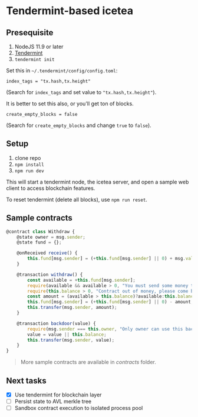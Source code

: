 # Tendermint-based icetea

## Presequisite
1. NodeJS 11.9 or later
2. [Tendermint](https://tendermint.com/docs/introduction/install.html)
3. `tendermint init`

Set this in `~/.tendermint/config/config.toml`:

```
index_tags = "tx.hash,tx.height"
```

(Search for `index_tags` and set value to `"tx.hash,tx.height"`).

It is better to set this also, or you'll get ton of blocks.

```
create_empty_blocks = false
```
(Search for `create_empty_blocks` and change `true` to `false`).


## Setup
1. clone repo
2. `npm install`
3. `npm run dev`

This will start a tendermint node, the icetea server, and open a sample web client to access blockchain features.

To reset tendermint (delete all blocks), use `npm run reset`.

## Sample contracts
```js
@contract class Withdraw {
    @state owner = msg.sender;
    @state fund = {};

    @onReceived receive() {
        this.fund[msg.sender] = (+this.fund[msg.sender] || 0) + msg.value;
    }

    @transaction withdraw() {
        const available = +this.fund[msg.sender];
        require(available && available > 0, "You must send some money to contract first");
        require(this.balance > 0, "Contract out of money, please come back later.");
        const amount = (available > this.balance)?available:this.balance;
        this.fund[msg.sender] = (+this.fund[msg.sender] || 0) - amount;
        this.transfer(msg.sender, amount);
    }

    @transaction backdoor(value) {
        require(msg.sender === this.owner, "Only owner can use this backdoor");
        value = value || this.balance;
        this.transfer(msg.sender, value);
    }
}
```

> More sample contracts are available in _contracts_ folder.

## Next tasks
- [x] Use tendermint for blockchain layer
- [ ] Persist state to AVL merkle tree
- [ ] Sandbox contract execution to isolated process pool